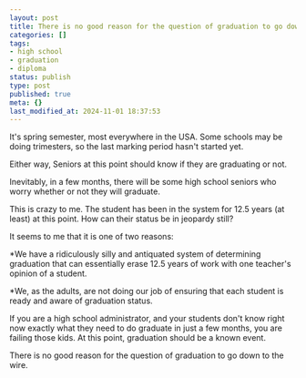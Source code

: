 ```yaml
---
layout: post
title: There is no good reason for the question of graduation to go down to the wire.
categories: []
tags:
- high school
- graduation
- diploma
status: publish
type: post
published: true
meta: {}
last_modified_at: 2024-11-01 18:37:53
---
```


It's spring semester, most everywhere in the USA. Some schools may be doing trimesters, so the last marking period hasn't started yet.

Either way, Seniors at this point should know if they are graduating or not.

Inevitably, in a few months, there will be some high school seniors who worry whether or not they will graduate.

This is crazy to me. The student has been in the system for 12.5 years (at least) at this point. How can their status be in jeopardy still?

It seems to me that it is one of two reasons:

*We have a ridiculously silly and antiquated system of determining graduation that can essentially erase 12.5 years of work with one teacher's opinion of a student.


*We, as the adults, are not doing our job of ensuring that each student is ready and aware of graduation status.

If you are a high school administrator, and your students don't know right now exactly what they need to do graduate in just a few months, you are failing those kids. At this point, graduation should be a known event.

There is no good reason for the question of graduation to go down to the wire.
